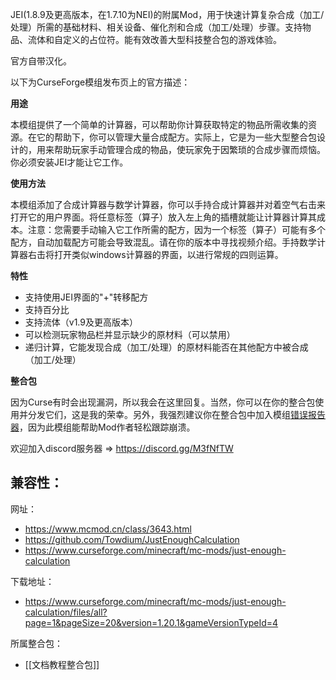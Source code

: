 JEI(1.8.9及更高版本，在1.7.10为NEI)的附属Mod，用于快速计算复杂合成（加工/处理）所需的基础材料、相关设备、催化剂和合成（加工/处理）步骤。支持物品、流体和自定义的占位符。能有效改善大型科技整合包的游戏体验。

官方自带汉化。

以下为CurseForge模组发布页上的官方描述：

**用途**

本模组提供了一个简单的计算器，可以帮助你计算获取特定的物品所需收集的资源。在它的帮助下，你可以管理大量合成配方。实际上，它是为一些大型整合包设计的，用来帮助玩家手动管理合成的物品，使玩家免于因繁琐的合成步骤而烦恼。你必须安装JEI才能让它工作。

**使用方法**

本模组添加了合成计算器与数学计算器，你可以手持合成计算器并对着空气右击来打开它的用户界面。将任意标签（算子）放入左上角的插槽就能让计算器计算其成本。注意：您需要手动输入它工作所需的配方，因为一个标签（算子）可能有多个配方，自动加载配方可能会导致混乱。请在你的版本中寻找视频介绍。手持数学计算器右击将打开类似windows计算器的界面，以进行常规的四则运算。

**特性**

- 支持使用JEI界面的"+"转移配方
- 支持百分比
- 支持流体（v1.9及更高版本）
- 可以检测玩家物品栏并显示缺少的原材料（可以禁用）
- 递归计算，它能发现合成（加工/处理）的原材料能否在其他配方中被合成（加工/处理）

**整合包**

因为Curse有时会出现漏洞，所以我会在这里回复。当然，你可以在你的整合包使用并分发它们，这是我的荣幸。另外，我强烈建议你在整合包中加入模组[错误报告器](https://www.mcmod.cn/class/2007.html "错误报告器")，因为此模组能帮助Mod作者轻松跟踪崩溃。

欢迎加入discord服务器 => https://discord.gg/M3fNfTW

兼容性：
- 

网址：
- https://www.mcmod.cn/class/3643.html
- https://github.com/Towdium/JustEnoughCalculation
- https://www.curseforge.com/minecraft/mc-mods/just-enough-calculation

下载地址：
- https://www.curseforge.com/minecraft/mc-mods/just-enough-calculation/files/all?page=1&pageSize=20&version=1.20.1&gameVersionTypeId=4

所属整合包：
- [[文档教程整合包]]